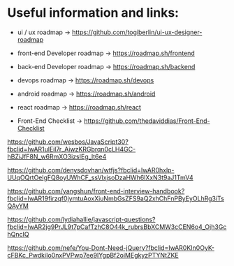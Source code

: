# Useful information and links:



- ui / ux roadmap
-> https://github.com/togiberlin/ui-ux-designer-roadmap



- front-end Developer roadmap
-> https://roadmap.sh/frontend



- back-end Developer roadmap
-> https://roadmap.sh/backend



- devops roadmap
-> https://roadmap.sh/devops



- android roadmap
-> https://roadmap.sh/android



- react roadmap
-> https://roadmap.sh/react



- Front-End Checklist 
-> https://github.com/thedaviddias/Front-End-Checklist



https://github.com/wesbos/JavaScript30?fbclid=IwAR1ulEil7r_AiwzKRGbrqn0cLH4GC-hBZiJfF8N_w6RmXO3izsIEg_lt6e4



https://github.com/denysdovhan/wtfjs?fbclid=IwAR0hxlp-UUqOQrtOelgFQ8oyUWhCF_ssVlxjsoDzaHWh6lXxN3t9aJ1TmV4



https://github.com/yangshun/front-end-interview-handbook?fbclid=IwAR19firzqf0jymtuAoxXiuNmbGsZFS9aQ2xhChFnPByEyOLhRg3iTsQAyYM



https://github.com/lydiahallie/javascript-questions?fbclid=IwAR2jg9PrJL9t7pCafTzhC8O44k_rubrsBbXCMW3cCEN6o4_Ojh3GchQncIQ



https://github.com/nefe/You-Dont-Need-jQuery?fbclid=IwAR0KIn0OyK-cFBKc_PwdkiIo0nxPVPwp7ee9IYgpBf2oiMEgkyzPTYNtZKE




